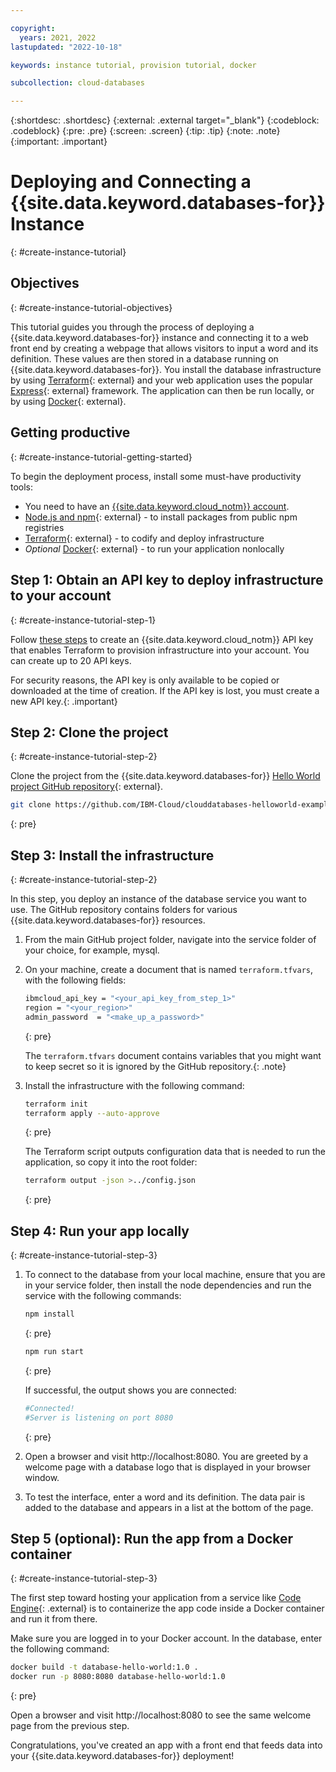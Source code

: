 ```yaml
---

copyright:
  years: 2021, 2022
lastupdated: "2022-10-18"

keywords: instance tutorial, provision tutorial, docker

subcollection: cloud-databases

---
```


{:shortdesc: .shortdesc}
{:external: .external target="_blank"}
{:codeblock: .codeblock}
{:pre: .pre}
{:screen: .screen}
{:tip: .tip}
{:note: .note}
{:important: .important}

# Deploying and Connecting a {{site.data.keyword.databases-for}} Instance 
{: #create-instance-tutorial}

## Objectives
{: #create-instance-tutorial-objectives}

This tutorial guides you through the process of deploying a {{site.data.keyword.databases-for}} instance and connecting it to a web front end by creating a webpage that allows visitors to input a word and its definition. These values are then stored in a database running on {{site.data.keyword.databases-for}}. You install the database infrastructure by using [Terraform](https://www.terraform.io/){: external} and your web application uses the popular [Express](https://www.terraform.io/){: external} framework. The application can then be run locally, or by using [Docker](https://www.docker.com/){: external}.

## Getting productive 
{: #create-instance-tutorial-getting-started}

To begin the deployment process, install some must-have productivity tools:

* You need to have an [{{site.data.keyword.cloud_notm}} account](https://cloud.ibm.com/registration).
* [Node.js and npm](https://docs.npmjs.com/downloading-and-installing-node-js-and-npm){: external} - to install packages from public npm registries
* [Terraform](https://www.terraform.io/){: external} - to codify and deploy infrastructure
* *Optional* [Docker](https://www.docker.com/){: external} - to run your application nonlocally

## Step 1: Obtain an API key to deploy infrastructure to your account
{: #create-instance-tutorial-step-1}

Follow [these steps](https://cloud.ibm.com/docs/account?topic=account-userapikey&interface=ui#create_user_key) to create an {{site.data.keyword.cloud_notm}} API key that enables Terraform to provision infrastructure into your account. You can create up to 20 API keys.

For security reasons, the API key is only available to be copied or downloaded at the time of creation. If the API key is lost, you must create a new API key.{: .important}

## Step 2: Clone the project
{: #create-instance-tutorial-step-2}

Clone the project from the {{site.data.keyword.databases-for}} [Hello World project GitHub repository](https://github.com/IBM-Cloud/clouddatabases-helloworld-examples){: external}.

```sh
git clone https://github.com/IBM-Cloud/clouddatabases-helloworld-examples.git
```
{: pre}

## Step 3: Install the infrastructure
{: #create-instance-tutorial-step-2}

In this step, you deploy an instance of the database service you want to use. The GitHub repository contains folders for various {{site.data.keyword.databases-for}} resources.

1. From the main GitHub project folder, navigate into the service folder of your choice, for example, mysql.

1. On your machine, create a document that is named `terraform.tfvars`, with the following fields:

   ```sh
   ibmcloud_api_key = "<your_api_key_from_step_1>"
   region = "<your_region>"
   admin_password  = "<make_up_a_password>"
   ```
   {: pre}
   
   The `terraform.tfvars` document contains variables that you might want to keep secret so it is ignored by the GitHub repository.{: .note}

1. Install the infrastructure with the following command:

   ```sh
   terraform init 
   terraform apply --auto-approve
   ```
   {: pre}
   
   The Terraform script outputs configuration data that is needed to run the application, so copy it into the root folder:
   
   ```sh
   terraform output -json >../config.json
   ```
   {: pre}

## Step 4: Run your app locally
{: #create-instance-tutorial-step-3}

1. To connect to the database from your local machine, ensure that you are in your service folder, then install the node dependencies and run the service with the following commands:

   ```sh
   npm install
   ```
   {: pre}

   ```sh
   npm run start
   ```
   {: pre}
   
   If successful, the output shows you are connected:
   
   ```sh
   #Connected!
   #Server is listening on port 8080
   ```
   {: pre}

1. Open a browser and visit http://localhost:8080. You are greeted by a welcome page with a database logo that is displayed in your browser window.

1. To test the interface, enter a word and its definition. The data pair is added to the database and appears in a list at the bottom of the page.

## Step 5 (optional): Run the app from a Docker container
{: #create-instance-tutorial-step-3}

The first step toward hosting your application from a service like [Code Engine](https://www.ibm.com/cloud/code-engine){: .external} is to containerize the app code inside a Docker container and run it from there.

Make sure you are logged in to your Docker account. In the database, enter the following command:

```sh
docker build -t database-hello-world:1.0 . 
docker run -p 8080:8080 database-hello-world:1.0
```
{: pre}

Open a browser and visit http://localhost:8080 to see the same welcome page from the previous step.

Congratulations, you've created an app with a front end that feeds data into your {{site.data.keyword.databases-for}} deployment!
